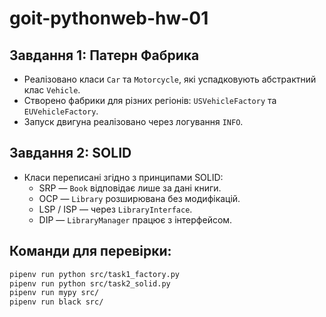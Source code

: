 # goit-pythonweb-hw-01

## Завдання 1: Патерн Фабрика

- Реалізовано класи `Car` та `Motorcycle`, які успадковують абстрактний клас `Vehicle`.
- Створено фабрики для різних регіонів: `USVehicleFactory` та `EUVehicleFactory`.
- Запуск двигуна реалізовано через логування `INFO`.

## Завдання 2: SOLID

- Класи переписані згідно з принципами SOLID:
  - SRP — `Book` відповідає лише за дані книги.
  - OCP — `Library` розширювана без модифікацій.
  - LSP / ISP — через `LibraryInterface`.
  - DIP — `LibraryManager` працює з інтерфейсом.

## Команди для перевірки:

```bash
pipenv run python src/task1_factory.py
pipenv run python src/task2_solid.py
pipenv run mypy src/
pipenv run black src/
